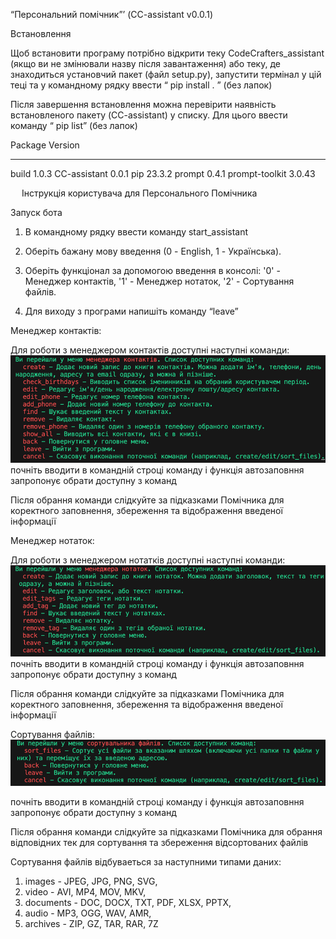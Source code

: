 “Персональний помічник”ʼ 
(CC-assistant v0.0.1)


Встановлення

Щоб встановити програму потрібно відкрити теку CodeCrafters_assistant (якщо ви не змінювали назву після завантаження) або теку, де знаходиться установчий пакет (файл setup.py), запустити термінал у цій теці та у командному рядку ввести “ pip install . ” (без лапок)

Після завершення встановлення можна перевірити наявність встановленого пакету (CC-assistant) у списку.
Для цього ввести команду “ pip list” (без лапок)

Package         Version
--------------- -------
build           1.0.3
CC-assistant    0.0.1
pip             23.3.2
prompt          0.4.1
prompt-toolkit  3.0.43


 
Інструкція користувача для Персонального Помічника

Запуск бота

1.	В командному рядку ввести команду  start_assistant
2.	Оберіть бажану мову введення (0 - English, 1 - Українська).
3.	Оберіть функціонал за допомогою введення в консолі:
'0' - Менеджер контактів,
'1' - Менеджер нотаток,
'2' - Сортування файлів.

4.	Для виходу з програми напишіть команду “leave”


Менеджер контактів:

Для роботи з менеджером контактів доступні наступні команди:
 ![Alt text](image.png)
почніть вводити в командній строці команду і функція автозаповння запропонує обрати доступну з команд

Після обрання команди слідкуйте за підказками Помічника для коректного заповнення, збереження та відображення  введеної інформації

Менеджер нотаток:

Для роботи з менеджером нотатків доступні наступні команди:
 ![Alt text](image-1.png)
почніть вводити в командній строці команду і функція автозаповння запропонує обрати доступну з команд

Після обрання команди слідкуйте за підказками Помічника для коректного заповнення, збереження та відображення  введеної інформації

Сортування файлів:
![Alt text](image-2.png)
 
почніть вводити в командній строці команду і функція автозаповння запропонує обрати доступну з команд

Після обрання команди слідкуйте за підказками Помічника для обрання відповідних тек для сортування та збереження відсортованих файлів

Сортування файлів відбуваеться за наступними типами даних: 
1. images - JPEG, JPG, PNG, SVG,
2. video - AVI, MP4, MOV, MKV, 
3. documents - DOC, DOCX, TXT, PDF, XLSX, PPTX,
4. audio - MP3, OGG, WAV, AMR,
5. archives - ZIP, GZ, TAR, RAR, 7Z
